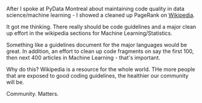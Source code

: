 <!--
.. title: Code Fragments On Wikipedia
.. slug: code-fragments-on-wikipedia
.. date: 2019-10-04 10:49:16 UTC-04:00
.. tags: 
.. category: 
.. link: 
.. description: 
.. type: text
-->

After I spoke at PyData Montreal about maintaining code quality in data science/machine learning - I showed a cleaned up PageRank on [Wikipedia](https://en.wikipedia.org/wiki/PageRank).

It got me thinking. There really should be code guidelines and a major clean up effort in the wikipedia sections for Machine Learning/Statistics.

Something like a guidelines document for the major languages would be great. In addition, an effort to clean up code fragments on say the first 100, then next 400 articles in Machine Learning - that's important.

Why do this? Wikipedia is a resource for the whole world. THe more people that are exposed to good coding guidelines, the healthier our community will be.

Community. Matters.